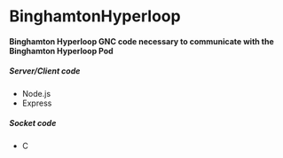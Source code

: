# BinghamtonHyperloop

#### Binghamton Hyperloop GNC code necessary to communicate with the Binghamton Hyperloop Pod
##### Server/Client code
  - Node.js
  - Express
##### Socket code
  - C
